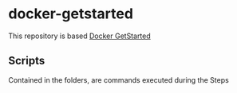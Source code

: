 # docker-getstarted
This repository is based [Docker GetStarted](https://docs.docker.com/get-started/)

## Scripts
Contained in the folders, are commands executed during the Steps
